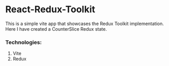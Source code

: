 # React-Redux-Toolkit
This is a simple vite app that showcases the Redux Toolkit implementation. Here I have created a CounterSlice Redux state.
### Technologies:
1. Vite
2. Redux
